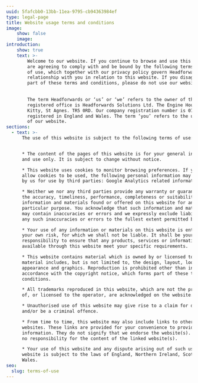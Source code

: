 ```yaml
---
uuid: 5fafcbb0-13bb-11ea-9795-cb94363984ef
type: legal-page
title: Website usage terms and conditions
image:
    show: false
    image:
introduction:
    show: true
    text: >-
        Welcome to our website. If you continue to browse and use this website, you
        are agreeing to comply with and be bound by the following terms and conditions
        of use, which together with our privacy policy govern Headforward’s
        relationship with you in relation to this website. If you disagree with any
        part of these terms and conditions, please do not use our website.
        
        
        The term Headforwards or ‘us’ or ‘we’ refers to the owner of the website whose
        registered office is Headforwards Solutions Ltd. The Engine House, Wheal
        Kitty, St Agnes. TR5 0RD. Our company registration number is 07576641, company
        registered in England and Wales. The term ‘you’ refers to the user or viewer
        of our website.
sections:
  - text: >-
      The use of this website is subject to the following terms of use:


      * The content of the pages of this website is for your general information
      and use only. It is subject to change without notice.

      * This website uses cookies to monitor browsing preferences. If you do
      allow cookies to be used, the following personal information may be stored
      by us for use by third parties: Google Analytics related information.

      * Neither we nor any third parties provide any warranty or guarantee as to
      the accuracy, timeliness, performance, completeness or suitability of the
      information and materials found or offered on this website for any
      particular purpose. You acknowledge that such information and materials
      may contain inaccuracies or errors and we expressly exclude liability for
      any such inaccuracies or errors to the fullest extent permitted by law.

      * Your use of any information or materials on this website is entirely at
      your own risk, for which we shall not be liable. It shall be your own
      responsibility to ensure that any products, services or information
      available through this website meet your specific requirements.

      * This website contains material which is owned by or licensed to us. This
      material includes, but is not limited to, the design, layout, look,
      appearance and graphics. Reproduction is prohibited other than in
      accordance with the copyright notice, which forms part of these terms and
      conditions.

      * All trademarks reproduced in this website, which are not the property
      of, or licensed to the operator, are acknowledged on the website.

      * Unauthorised use of this website may give rise to a claim for damages
      and/or be a criminal offence.

      * From time to time, this website may also include links to other
      websites. These links are provided for your convenience to provide further
      information. They do not signify that we endorse the website(s). We have
      no responsibility for the content of the linked website(s).

      * Your use of this website and any dispute arising out of such use of the
      website is subject to the laws of England, Northern Ireland, Scotland and
      Wales.
seo:
  slug: terms-of-use
---
```


